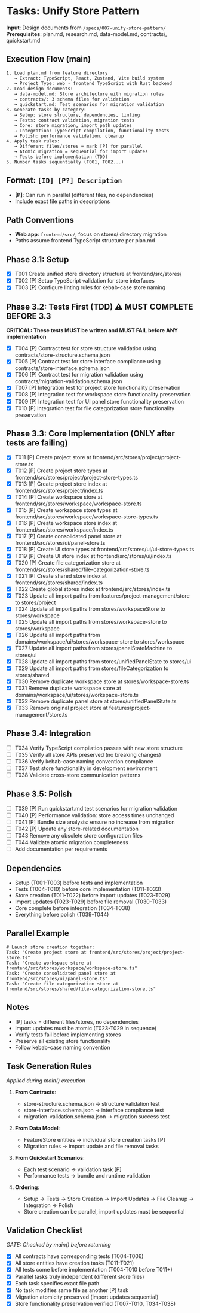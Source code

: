 # Tasks: Unify Store Pattern

**Input**: Design documents from `/specs/007-unify-store-pattern/`
**Prerequisites**: plan.md, research.md, data-model.md, contracts/, quickstart.md

## Execution Flow (main)

```
1. Load plan.md from feature directory
   → Extract: TypeScript, React, Zustand, Vite build system
   → Project Type: web - frontend TypeScript with Rust backend
2. Load design documents:
   → data-model.md: Store architecture with migration rules
   → contracts/: 3 schema files for validation
   → quickstart.md: Test scenarios for migration validation
3. Generate tasks by category:
   → Setup: store structure, dependencies, linting
   → Tests: contract validation, migration tests
   → Core: store migration, import path updates
   → Integration: TypeScript compilation, functionality tests
   → Polish: performance validation, cleanup
4. Apply task rules:
   → Different files/stores = mark [P] for parallel
   → Atomic migration = sequential for import updates
   → Tests before implementation (TDD)
5. Number tasks sequentially (T001, T002...)
```

## Format: `[ID] [P?] Description`

- **[P]**: Can run in parallel (different files, no dependencies)
- Include exact file paths in descriptions

## Path Conventions

- **Web app**: `frontend/src/`, focus on stores/ directory migration
- Paths assume frontend TypeScript structure per plan.md

## Phase 3.1: Setup

- [x] T001 Create unified store directory structure at frontend/src/stores/
- [x] T002 [P] Setup TypeScript validation for store interfaces
- [x] T003 [P] Configure linting rules for kebab-case store naming

## Phase 3.2: Tests First (TDD) ⚠️ MUST COMPLETE BEFORE 3.3

**CRITICAL: These tests MUST be written and MUST FAIL before ANY implementation**

- [x] T004 [P] Contract test for store structure validation using contracts/store-structure.schema.json
- [x] T005 [P] Contract test for store interface compliance using contracts/store-interface.schema.json
- [x] T006 [P] Contract test for migration validation using contracts/migration-validation.schema.json
- [x] T007 [P] Integration test for project store functionality preservation
- [x] T008 [P] Integration test for workspace store functionality preservation
- [x] T009 [P] Integration test for UI panel store functionality preservation
- [x] T010 [P] Integration test for file categorization store functionality preservation

## Phase 3.3: Core Implementation (ONLY after tests are failing)

- [x] T011 [P] Create project store at frontend/src/stores/project/project-store.ts
- [x] T012 [P] Create project store types at frontend/src/stores/project/project-store-types.ts
- [x] T013 [P] Create project store index at frontend/src/stores/project/index.ts
- [x] T014 [P] Create workspace store at frontend/src/stores/workspace/workspace-store.ts
- [x] T015 [P] Create workspace store types at frontend/src/stores/workspace/workspace-store-types.ts
- [x] T016 [P] Create workspace store index at frontend/src/stores/workspace/index.ts
- [x] T017 [P] Create consolidated panel store at frontend/src/stores/ui/panel-store.ts
- [x] T018 [P] Create UI store types at frontend/src/stores/ui/ui-store-types.ts
- [x] T019 [P] Create UI store index at frontend/src/stores/ui/index.ts
- [x] T020 [P] Create file categorization store at frontend/src/stores/shared/file-categorization-store.ts
- [x] T021 [P] Create shared store index at frontend/src/stores/shared/index.ts
- [x] T022 Create global stores index at frontend/src/stores/index.ts
- [x] T023 Update all import paths from features/project-management/store to stores/project
- [x] T024 Update all import paths from stores/workspaceStore to stores/workspace
- [x] T025 Update all import paths from stores/workspace-store to stores/workspace
- [x] T026 Update all import paths from domains/workspace/ui/stores/workspace-store to stores/workspace
- [x] T027 Update all import paths from stores/panelStateMachine to stores/ui
- [x] T028 Update all import paths from stores/unifiedPanelState to stores/ui
- [x] T029 Update all import paths from stores/fileCategorization to stores/shared
- [x] T030 Remove duplicate workspace store at stores/workspace-store.ts
- [x] T031 Remove duplicate workspace store at domains/workspace/ui/stores/workspace-store.ts
- [x] T032 Remove duplicate panel store at stores/unifiedPanelState.ts
- [x] T033 Remove original project store at features/project-management/store.ts

## Phase 3.4: Integration

- [ ] T034 Verify TypeScript compilation passes with new store structure
- [ ] T035 Verify all store APIs preserved (no breaking changes)
- [ ] T036 Verify kebab-case naming convention compliance
- [ ] T037 Test store functionality in development environment
- [ ] T038 Validate cross-store communication patterns

## Phase 3.5: Polish

- [ ] T039 [P] Run quickstart.md test scenarios for migration validation
- [ ] T040 [P] Performance validation: store access times unchanged
- [ ] T041 [P] Bundle size analysis: ensure no increase from migration
- [ ] T042 [P] Update any store-related documentation
- [ ] T043 Remove any obsolete store configuration files
- [ ] T044 Validate atomic migration completeness
- [ ] Add documentation per requirements

## Dependencies

- Setup (T001-T003) before tests and implementation
- Tests (T004-T010) before core implementation (T011-T033)
- Store creation (T011-T022) before import updates (T023-T029)
- Import updates (T023-T029) before file removal (T030-T033)
- Core complete before integration (T034-T038)
- Everything before polish (T039-T044)

## Parallel Example

```
# Launch store creation together:
Task: "Create project store at frontend/src/stores/project/project-store.ts"
Task: "Create workspace store at frontend/src/stores/workspace/workspace-store.ts"
Task: "Create consolidated panel store at frontend/src/stores/ui/panel-store.ts"
Task: "Create file categorization store at frontend/src/stores/shared/file-categorization-store.ts"
```

## Notes

- [P] tasks = different files/stores, no dependencies
- Import updates must be atomic (T023-T029 in sequence)
- Verify tests fail before implementing stores
- Preserve all existing store functionality
- Follow kebab-case naming convention

## Task Generation Rules

_Applied during main() execution_

1. **From Contracts**:

   - store-structure.schema.json → structure validation test
   - store-interface.schema.json → interface compliance test
   - migration-validation.schema.json → migration success test

2. **From Data Model**:

   - FeatureStore entities → individual store creation tasks [P]
   - Migration rules → import update and file removal tasks

3. **From Quickstart Scenarios**:

   - Each test scenario → validation task [P]
   - Performance tests → bundle and runtime validation

4. **Ordering**:
   - Setup → Tests → Store Creation → Import Updates → File Cleanup → Integration → Polish
   - Store creation can be parallel, import updates must be sequential

## Validation Checklist

_GATE: Checked by main() before returning_

- [x] All contracts have corresponding tests (T004-T006)
- [x] All store entities have creation tasks (T011-T021)
- [x] All tests come before implementation (T004-T010 before T011+)
- [x] Parallel tasks truly independent (different store files)
- [x] Each task specifies exact file path
- [x] No task modifies same file as another [P] task
- [x] Migration atomicity preserved (import updates sequential)
- [x] Store functionality preservation verified (T007-T010, T034-T038)
